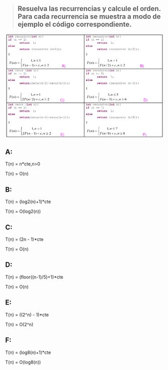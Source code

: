 >## Resuelva las recurrencias y calcule el orden. Para cada recurrencia se muestra a modo de ejemplo el código correspondiente.
![ejercicios](./ejercidios.png)

## A:
T(n) = n*cte,n>0

T(n) = O(n)

## B:
T(n) = (log2(n)+1)*cte

T(n) = O(log2(n))

## C:
T(n) = (2n - 1)*cte

T(n) = O(n)

## D:
T(n) = (floor((n-1)/5)+1)*cte

T(n) = O(n)

## E:
T(n) = ((2^n) - 1)*cte

T(n) = O(2^n)

## F:
T(n) = (log8(n)+1)*cte

T(n) = O(log8(n))
